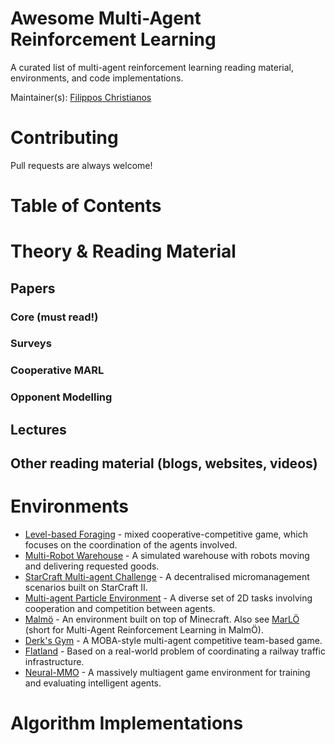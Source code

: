 # Awesome Multi-Agent Reinforcement Learning

A curated list of multi-agent reinforcement learning reading material, environments, and code implementations.

Maintainer(s): [Filippos Christianos](www.fchristianos.com)

# Contributing
Pull requests are always welcome!

# Table of Contents



# Theory & Reading Material

## Papers
### Core (must read!)
### Surveys
### Cooperative MARL
### Opponent Modelling


## Lectures
## Other reading material (blogs, websites, videos)

# Environments

- [Level-based Foraging](www.github.com/semitable/lb-foraging) -  mixed cooperative-competitive game, which focuses on the coordination of the agents involved.
- [Multi-Robot Warehouse](www.github.com/semitable/robotic-warehouse) - A simulated warehouse with robots moving and delivering requested goods.
- [StarCraft Multi-agent Challenge](https://github.com/oxwhirl/smac) - A decentralised micromanagement scenarios built on StarCraft II.
- [Multi-agent Particle Environment](https://github.com/openai/multiagent-particle-envs) - A diverse set of 2D tasks involving cooperation and competition between agents.
- [Malmö](https://github.com/microsoft/malmo) - An environment built on top of Minecraft. Also see [MarLÖ](https://github.com/crowdAI/marLo) (short for Multi-Agent Reinforcement Learning in MalmÖ).
- [Derk's Gym](https://gym.derkgame.com/) - A MOBA-style multi-agent competitive team-based game.
- [Flatland](https://flatland.aicrowd.com/) - Based on a real-world problem of coordinating a railway traffic infrastructure.
- [Neural-MMO](https://jsuarez5341.github.io/) - A massively multiagent game environment for training and evaluating intelligent agents.

# Algorithm Implementations

